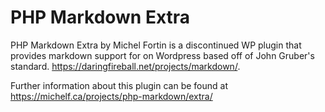 # PHP Markdown Extra

PHP Markdown Extra by Michel Fortin is a discontinued WP plugin that provides markdown support for on Wordpress based off of John Gruber's standard. https://daringfireball.net/projects/markdown/.

Further information about this plugin can be found at https://michelf.ca/projects/php-markdown/extra/
